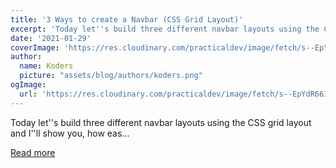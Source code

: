 ```yaml
---
title: '3 Ways to create a Navbar (CSS Grid Layout)'
excerpt: 'Today let''s build three different navbar layouts using the CSS grid layout and I''ll show you, how eas...'
date: '2021-01-29'
coverImage: 'https://res.cloudinary.com/practicaldev/image/fetch/s--EpYdR66I--/c_imagga_scale,f_auto,fl_progressive,h_420,q_auto,w_1000/https://dev-to-uploads.s3.amazonaws.com/i/2c6psewv74jmu0wsdt16.png'
author:
  name: Koders
  picture: "assets/blog/authors/koders.png"
ogImage:
  url: 'https://res.cloudinary.com/practicaldev/image/fetch/s--EpYdR66I--/c_imagga_scale,f_auto,fl_progressive,h_420,q_auto,w_1000/https://dev-to-uploads.s3.amazonaws.com/i/2c6psewv74jmu0wsdt16.png'
---
```


Today let''s build three different navbar layouts using the CSS grid layout and I''ll show you, how eas...

[Read more](https://dev.to/crayoncode/3-ways-to-create-a-navbar-css-grid-layout-4kal)
